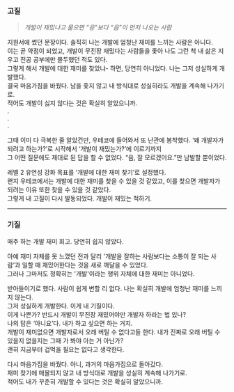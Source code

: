 ### 고질

> _개발이 재밌냐고 물으면 “응”보다 “음”이 먼저 나오는 사람_
>

지원서에 썼던 문장이다. 솔직히 나는 개발에 엄청난 재미를 느끼는 사람은 아니다.<br>
이는 곧 약점이 되었고, 개발이 무진장 재밌다는 사람들을 좇아 나도 그런 척 내 삶은 지우고 전공 공부에만 몰두했던 적도 있다.<br>
그렇게 해서 개발에 대한 재미를 찾았냐- 하면, 당연히 아니었다. 나는 그저 성실하게 개발했다.<br>
결국 마음가짐을 바꿨다. 남을 좇지 않고 내 방식대로 성실히라도 개발을 계속해 나가기로.<br>
적어도 개발이 싫지 않다는 것은 확실히 알았으니까.<br>
.<br>
.<br>
.<br>

그때 이미 다 극복한 줄 알았건만, 우테코에 들어와서 또 난관에 봉착했다. ‘왜 개발자가 되려고 하는가?’로 시작해서 ‘개발이 재밌는가?’에 이르기까지<br> 
그 어떤 질문에도 제대로 된 답을 할 수 없었다. “음, 잘 모르겠어요.”만 남발할 뿐이었다.<br>

레벨 2 유연성 강화 목표를 ‘개발에 대한 재미 찾기’로 설정했다.<br>
왠지 우테코에서는 개발에 대한 재미를 찾을 수 있을 것 같았고, 이를 찾으면 개발자가 되려는 이유 또한 찾을 수 있을 것 같았다.<br>
그렇게 내 고질이 다시 발동되었다. 개발이 재밌는 척하기.<br>

<hr>

### 기질

매주 하는 개발 재미 회고. 당연히 쉽지 않았다.

아예 재미 자체를 못 느꼈던 전과 달리 '개발을 잘하는 사람보다는 소통이 잘 되는 사람'과 일할 때 재밌어한다는 것을 새로 깨달을 수 있었다.<br> 
그러나 그마저도 정확히는 '개발'이라는 행위 자체에 대한 재미는 아니었다.

받아들이기로 했다. 사람이 쉽게 변할 리 없다. 나는 확실히 개발에 엄청난 재미를 느끼지 않는다.<br>
그저 성실하게 개발한다. 이게 내 기질이다.<br>
이게 나쁜가? 반드시 개발이 무진장 재밌어야만 개발자 하라는 법 있나?<br>
나의 답은 ‘아니요’다. 내가 하고 싶으면 하는 거지.<br>
개발이 재미없으면 개발자로서 오래 버틸 수 없다고들 한다. 내가 진짜로 오래 버틸 수 있을지 없을지는 그때 가 봐야 아는 거 아닌가?<br>
괜히 지금부터 겁먹을 필요는 없다고 생각한다.<br>

다시 마음가짐을 바꿨다. 아니, 과거의 마음가짐으로 돌아갔다.<br>
재미 찾기에 매몰되지 않고 내 방식대로 개발을 성실히 계속해 나가기로.<br>
적어도 내가 꾸준히 개발할 수 있다는 것은 확실히 알았으니까.

